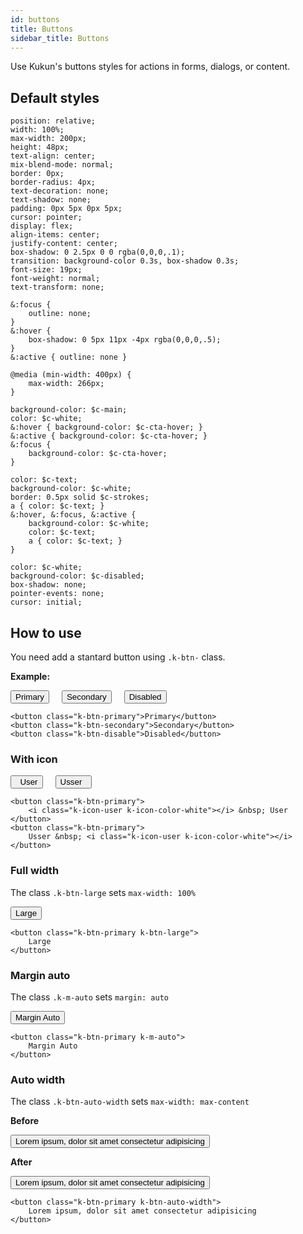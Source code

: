 ```yaml
---
id: buttons
title: Buttons
sidebar_title: Buttons
---
```


Use Kukun's buttons styles for actions in forms, dialogs, or content.

## Default styles

<!--DOCUSAURUS_CODE_TABS-->
<!--General-->
```
position: relative;
width: 100%;
max-width: 200px;
height: 48px;
text-align: center;
mix-blend-mode: normal;
border: 0px;
border-radius: 4px; 
text-decoration: none;
text-shadow: none;
padding: 0px 5px 0px 5px;
cursor: pointer;
display: flex;
align-items: center;
justify-content: center;
box-shadow: 0 2.5px 0 0 rgba(0,0,0,.1);
transition: background-color 0.3s, box-shadow 0.3s;
font-size: 19px;
font-weight: normal;
text-transform: none;

&:focus {
    outline: none;
}
&:hover {
    box-shadow: 0 5px 11px -4px rgba(0,0,0,.5);
}
&:active { outline: none }

@media (min-width: 400px) {
    max-width: 266px;
}
```
<!--Primary-->
```
background-color: $c-main;  
color: $c-white;
&:hover { background-color: $c-cta-hover; }
&:active { background-color: $c-cta-hover; }
&:focus {
    background-color: $c-cta-hover;
}
```

<!--Secondary-->
```
color: $c-text;
background-color: $c-white;
border: 0.5px solid $c-strokes;
a { color: $c-text; }
&:hover, &:focus, &:active { 
    background-color: $c-white;
    color: $c-text; 
    a { color: $c-text; }
}
```

<!--Disabled-->
```
color: $c-white;
background-color: $c-disabled;    
box-shadow: none;
pointer-events: none;
cursor: initial;
```

<!--END_DOCUSAURUS_CODE_TABS-->

## How to use
You need add a stantard button using `.k-btn-` class.

**Example:**

<style> 
.first-example {
    display: flex;
}
.first-example button { margin-right: 20px }
</style>

<div class="kukun-docs-example first-example">
    <button class="k-btn-primary">Primary</button>
    <button class="k-btn-secondary">Secondary</button>
    <button class="k-btn-disable">Disabled</button>
</div>


```
<button class="k-btn-primary">Primary</button>
<button class="k-btn-secondary">Secondary</button>
<button class="k-btn-disable">Disabled</button>
```

### With icon
<div class="kukun-docs-example first-example">
    <button class="k-btn-primary">
        <i class="k-icon-user k-icon-color-white"></i> &nbsp; User
    </button>
    <button class="k-btn-primary">
        Usser &nbsp; <i class="k-icon-user k-icon-color-white"></i>
    </button>
</div>

```
<button class="k-btn-primary">
    <i class="k-icon-user k-icon-color-white"></i> &nbsp; User
</button>
<button class="k-btn-primary">
    Usser &nbsp; <i class="k-icon-user k-icon-color-white"></i>
</button>
```

### Full width

The class `.k-btn-large` sets `max-width: 100%`

<div class="kukun-docs-example">
    <button class="k-btn-primary k-btn-large">
        Large
    </button>
</div>

```
<button class="k-btn-primary k-btn-large">
    Large
</button>
```

###  Margin auto
The class `.k-m-auto` sets `margin: auto`

<div class="kukun-docs-example">
    <button class="k-btn-primary k-m-auto">
        Margin Auto
    </button>
</div>

```
<button class="k-btn-primary k-m-auto">
    Margin Auto
</button>
```

### Auto width
The class `.k-btn-auto-width` sets `max-width: max-content`

**Before**
<div class="kukun-docs-example">
    <button class="k-btn-primary">
        Lorem ipsum, dolor sit amet consectetur adipisicing
    </button>
</div>

**After**
<div class="kukun-docs-example">
    <button class="k-btn-primary k-btn-auto-width">
        Lorem ipsum, dolor sit amet consectetur adipisicing
    </button>
</div>

```
<button class="k-btn-primary k-btn-auto-width">
    Lorem ipsum, dolor sit amet consectetur adipisicing
</button>
```